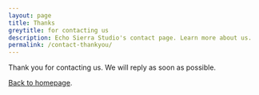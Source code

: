 ```yaml
---
layout: page
title: Thanks
greytitle: for contacting us
description: Echo Sierra Studio's contact page. Learn more about us.
permalink: /contact-thankyou/
---
```


Thank you for contacting us. We will reply as soon as possible.

[Back to homepage](/).
